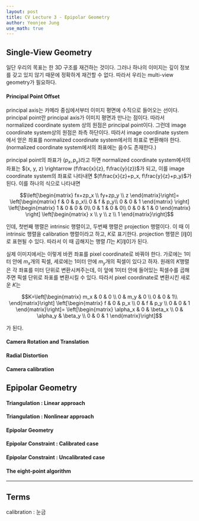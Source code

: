 ```yaml
---
layout: post
title: CV Lecture 3 - Epipolar Geometry
author: Yeonjee Jung
use_math: true
---
```


## Single-View Geometry
일단 우리의 목표는 한 3D 구조를 재건하는 것이다. 그러나 하나의 이미지는 깊이 정보를 갖고 있지 않기 때문에 정확하게 재건할 수 없다. 따라서 우리는 multi-view geometry가 필요하다.

#### Principal Point Offset
principal axis는 카메라 중심에서부터 이미지 평면에 수직으로 들어오는 선이다. principal point란 principal axis가 이미지 평면과 만나는 점이다. 따라서 normalized coordinate system 상의 원점은 principal point이다. 그런데 image coordinate system상의 원점은 좌측 하단이다. 따라서 image coordinate system에서 얻은 좌표를 normalized coordinate system에서의 좌표로 변환해야 한다. (normalized coordinate system에서의 좌표에는 음수도 존재한다.)

principal point의 좌표가 $(p_x, p_y)$라고 하면 normalized coordinate system에서의 좌표는 $(x, y, z) \rightarrow (f\frac{x}{z}, f\frac{y}{z})$가 되고, 이를 image coordinate system의 좌표로 나타내면 $(f\frac{x}{z}+p_x, f\frac{y}{z}+p_y)$가 된다. 이를 하나의 식으로 나타내면

$$\left[\begin{matrix} fx+zp_x \\ fy+zp_y \\ z \end{matrix}\right]=
\left[\begin{matrix}
f & 0 & p_x\\
0 & f & p_y\\
0 & 0 & 1
\end{matrix} \right]
\left[\begin{matrix}
1 & 0 & 0 & 0\\
0 & 1 & 0 & 0\\
0 & 0 & 1 & 0
\end{matrix} \right]
\left[\begin{matrix} x \\ y \\ z \\ 1 \end{matrix}\right]$$

인데, 첫번째 행렬은 intrinsic 행렬이고, 두번째 행렬은 projection 행렬이다. 이 때 이 intrinsic 행렬을 calibration 행렬이라고 하고, $K$로 표기한다. projection 행렬은 $[I\|0]$로 표현될 수 있다. 따라서 이 때 곱해지는 행렬 $\Pi$는 $K[I\|0]$가 된다.

실제 이미지에서는 이렇게 바뀐 좌표를 pixel coordinate로 바꿔야 한다. 가로에는 $1$미터 안에 $m_x$개의 픽셀, 세로에는 $1$미터 안에 $m_y$개의 픽셀이 있다고 하자. 원래의 $K$행렬은 각 좌표를 미터 단위로 변환시켜주는데, 이 앞에 $1$미터 안에 들어있는 픽셀수를 곱해주면 픽셀 단위로 좌표를 변환시킬 수 있다. 따라서 pixel coordinate로 변환시킨 새로운 $K$는

$$K=\left[\begin{matrix}
m_x & 0 & 0 \\
0 & m_y & 0 \\
0 & 0 & 1\\
\end{matrix}\right]
\left[\begin{matrix}
f & 0 & p_x \\
0 & f & p_y \\
0 & 0 & 1
\end{matrix}\right]=
\left[\begin{matrix}
\alpha_x & 0 & \beta_x \\
0 & \alpha_y & \beta_y \\
0 & 0 & 1
\end{matrix}\right]$$

가 된다.

#### Camera Rotation and Translation

#### Radial Distortion

#### Camera calibration

## Epipolar Geometry

#### Triangulation : Linear approach

#### Triangulation : Nonlinear approach

#### Epipolar Geometry

#### Epipolar Constraint : Calibrated case

#### Epipolar Constraint : Uncalibrated case

#### The eight-point algorithm

---
## Terms
calibration : 눈금  
